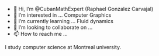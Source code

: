 - 👋 Hi, I’m @CubanMathExpert (Raphael Gonzalez Carvajal)
- 👀 I’m interested in ... Computer Graphics
- 🌱 I’m currently learning ... Fluid dynamics
- 💞️ I’m looking to collaborate on ...
- 📫 How to reach me ...

<!---
CubanMathExpert/CubanMathExpert is a ✨ special ✨ repository because its `README.md` (this file) appears on your GitHub profile.
You can click the Preview link to take a look at your changes.
--->

I study computer science at Montreal university.
